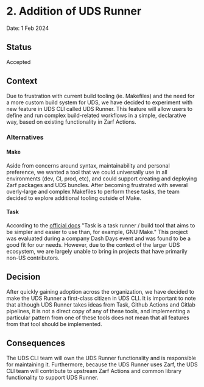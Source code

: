 # 2. Addition of UDS Runner

Date: 1 Feb 2024

## Status
Accepted

## Context

Due to frustration with current build tooling (ie. Makefiles) and the need for a more custom build system for UDS, we have decided to experiment with new feature in UDS CLI called UDS Runner. This feature will allow users to define and run complex build-related workflows in a simple, declarative way, based on existing functionality in Zarf Actions.

### Alternatives

#### Make
Aside from concerns around syntax, maintainability and personal preference, we wanted a tool that we could universally use in all environments (dev, CI, prod, etc), and could support creating and deploying Zarf packages and UDS bundles. After becoming frustrated with several overly-large and complex Makefiles to perform these tasks, the team decided to explore additional tooling outside of Make.

#### Task
According to the [official docs](https://taskfile.dev/) "Task is a task runner / build tool that aims to be simpler and easier to use than, for example, GNU Make." This project was evaluated during a company Dash Days event and was found to be a good fit for our needs. However, due to the context of the larger UDS ecosystem, we are largely unable to bring in projects that have primarily non-US contributors.

## Decision

After quickly gaining adoption across the organization, we have decided to make the UDS Runner a first-class citizen in UDS CLI. It is important to note that although UDS Runner takes ideas from Task, Github Actions and Gitlab pipelines, it is not a direct copy of any of these tools, and implementing a particular pattern from one of these tools does not mean that all features from that tool should be implemented.


## Consequences

The UDS CLI team will own the UDS Runner functionality and is responsible for maintaining it. Furthermore, because the UDS Runner uses Zarf, the UDS CLI team will contribute to upstream Zarf Actions and common library functionality to support UDS Runner.
